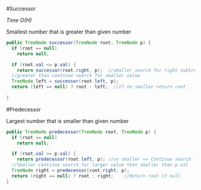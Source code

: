 #Successor

*Time O(H)*

Smallest number that is greater than given number
```java
public TreeNode successor(TreeNode root, TreeNode p) {
  if (root == null)
    return null;

  if (root.val <= p.val) {
    return successor(root.right, p);  //smaller search for right subtree
  //greater than continue search for smaller value
  TreeNode left = successor(root.left, p);
  return (left == null) ? root : left;  //If no smaller return root
  
}
```
#Predecessor

Largest number that is smaller than given number
```java
public TreeNode predecessor(TreeNode root, TreeNode p) {
  if (root == null)
    return null;

  if (root.val >= p.val) {
    return predecessor(root.left, p); //no smaller => Continue search for left subtree
  //Smaller continue search for larger value that smaller than p.val
  TreeNode right = predecessor(root.right, p);
  return (right == null) ? root : right;    //Return root if null
}
```
